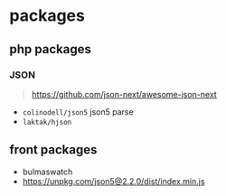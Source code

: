 # packages

## php packages

### JSON

> https://github.com/json-next/awesome-json-next

- `colinodell/json5` json5 parse
- `laktak/hjson` 

## front packages

- bulmaswatch
- https://unpkg.com/json5@2.2.0/dist/index.min.js